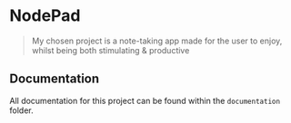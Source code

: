 # NodePad
> My chosen project is a note-taking app made for the user to enjoy, whilst being both stimulating & productive

## Documentation

All documentation for this project can be found within the `documentation` folder.
